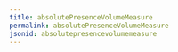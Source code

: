 ```yaml
---
title: absolutePresenceVolumeMeasure
permalink: absolutePresenceVolumeMeasure
jsonid: absolutepresencevolumemeasure
---
```

